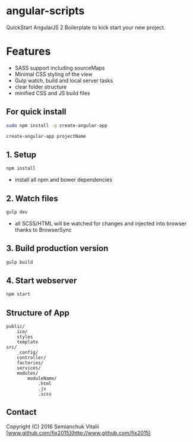 # angular-scripts

QuickStart AngularJS 2 Boilerplate to kick start your new project.

# Features
* SASS support including sourceMaps
* Minimal CSS styling of the view
* Gulp watch, build and local server tasks
* clear folder structure
* minified CSS and JS build files

## For quick install 
```bash
sudo npm install -g create-angular-app

create-angular-app projectName
```

## 1. Setup
```bash
npm install
```
- install all npm and bower dependencies

## 2. Watch files
```bash
gulp dev
```
- all SCSS/HTML will be watched for changes and injected into browser thanks to BrowserSync

## 3. Build production version
```bash
gulp build
```
## 4. Start webserver
```bash
npm start
```
## Structure of App
```
public/
    ico/
    styles
    template
src/
    _config/
    controller/
    factories/
    services/
    modules/
        moduleName/
            .html
            .js
            .scss
```
## Contact
Copyright (C) 2016 Semianchuk Vitalii<br>
[www.github.com/fix2015](http://www.github.com/fix2015)<br>
